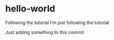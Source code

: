 # hello-world
Following the tutorial
I'm just following the tutorial

Just adding something to this commit
